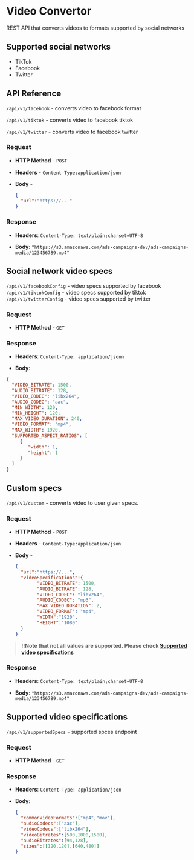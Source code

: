 
# Video Convertor

REST API that converts videos to formats supported by social networks

## Supported social networks
- TikTok
- Facebook
- Twitter

## API Reference

``/api/v1/facebook`` - converts video to facebook format

``/api/v1/tiktok`` - converts video to facebook tiktok

``/api/v1/twitter`` - converts video to facebook twitter

### Request
- **HTTP Method** - ``POST``

- **Headers** -
  ``Content-Type:application/json``
- **Body** -
  ```json
  {
    "url":"https://..."
  }
  ```

### Response
- **Headers**:
  ``Content-Type: text/plain;charset=UTF-8``

- **Body**:
  ``"https://s3.amazonaws.com/ads-campaigns-dev/ads-campaigns-media/123456789.mp4"``




## Social network video specs

``/api/v1/facebookConfig`` - video specs supported by facebook
``/api/v1/tiktokConfig`` - video specs supported by tiktok
``/api/v1/twitterConfig`` - video specs supported by twitter

### Request
- **HTTP Method** - ``GET``

### Response
- **Headers**:
  ``Content-Type: application/jsonn``

- **Body**:
 ```json
{
   "VIDEO_BITRATE": 1500,
   "AUDIO_BITRATE": 128,
   "VIDEO_CODEC": "libx264",
   "AUDIO_CODEC": "aac",
   "MIN_WIDTH": 120,
   "MIN_HEIGHT": 120,
   "MAX_VIDEO_DURATION": 240,
   "VIDEO_FORMAT": "mp4",
   "MAX_WIDTH": 1920,
   "SUPPORTED_ASPECT_RATIOS": [
      {
         "width": 1,
         "height": 1
      }
   ]
}
 ``` 

## Custom specs

``/api/v1/custom`` - converts video to user given specs.

### Request
- **HTTP Method** - ``POST``

- **Headers** -
  ``Content-Type:application/json``
- **Body** -
  ```json
  {
    "url":"https://...",
    "videoSpecifications":{
          "VIDEO_BITRATE": 1500,
          "AUDIO_BITRATE": 128,
          "VIDEO_CODEC": "libx264",
          "AUDIO_CODEC": "mp3",
          "MAX_VIDEO_DURATION": 2,
          "VIDEO_FORMAT": "mp4",
          "WIDTH":"1920",
          "HEIGHT":"1080"  
    }
  }
  ```
>**!!Note that not all values are supported. Please check [Supported video specifications](#supported-video-specifications)**

### Response
- **Headers**:
  ``Content-Type: text/plain;charset=UTF-8``

- **Body**:
  ``"https://s3.amazonaws.com/ads-campaigns-dev/ads-campaigns-media/123456789.mp4"``


## Supported video specifications

``/api/v1/supportedSpecs`` - supported spces endpoint

### Request
- **HTTP Method** - ``GET``

### Response
- **Headers**:
  ``Content-Type: application/json``

- **Body**:
    ```json 
    {
      "commonVideoFormats":["mp4","mov"],
      "audioCodecs":["aac"],
      "videoCodecs":["libx264"],
      "videoBitrates":[500,1000,1500],
      "audioBitrates":[94,128],
      "sizes":[[120,120],[640,480]]
    }
    ```